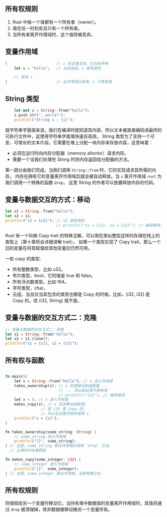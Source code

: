 ## 所有权规则

1. Rust 中每一个值都有一个所有者（owner）。
2. 值在任一时刻有且只有一个所有者。
3. 当所有者离开作用域时，这个值将被丢弃。

## 变量作用域

```rust
{                      // s 在这里无效，它尚未声明
    let s = "hello";   // 从此处起，s 是有效的

    // 使用 s
}                      // 此作用域已结束，s 不再有效

```

## String 类型

```rust
    let mut s = String::from("hello");
    s.push_str(", world!");
    println!("String s : {s}");
```

就字符串字面值来说，我们在编译时就知道其内容，所以文本被直接编码进最终的可执行文件中，这使得字符串字面值快速且高效。
String 类型为了支持一个可变、可增长的文本片段，它需要在堆上分配一块内存来存放内容，这意味着：

- 必须在运行时向内存分配器（memory alloctor）请求内存。
- 需要一个当我们处理完 String 时将内存返回给分配器的方法。

第一部分由我们完成，当我们调用 `String::from` 时，它的实现请求其所需的内存。
内存在拥有它的变量离开作用域后就会被自动释放。当 `s` 离开作用域 `rust` 为我们调用一个特殊的函数 `drop`，
这里 String 的作者可以放置释放内存的代码。

## 变量与数据交互的方式：移动

```rust
let s1 = String::from("hello");
let s2 = s1;
println!("s2 = {s2}"); // s2 是有效的
                       // println!("s1 = {s1}, s2 = {s2}"); // 编译错误，s1 已经被移动到 s2
```

Rust 有一个叫做 Copy trait 的特殊注解，可以用在类似整型这样的存储在栈上的类型上（第十章将会详细讲解 trait）。
如果一个类型实现了 Copy trait，那么一个旧的变量在将其赋值给其他变量后仍然可用。

一些 copy 的类型:

- 所有整数类型，比如 u32。
- 布尔类型，bool，它的值是 true 和 false。
- 所有浮点数类型，比如 f64。
- 字符类型，char。
- 元组，当且仅当其包含的类型也都是 Copy 的时候。比如，(i32, i32) 是 Copy 的，但 (i32, String) 就不是。

## 变量与数据的交互方式二：克隆

```rust
// 变量与数据的交互方式二：克隆
let s1 = String::from("hello");
let s2 = s1.clone();
println!("s1 = {s1}, s2 = {s2}");
```

## 所有权与函数

```rust

fn main(){
    let s = String::from("hello"); // s 进入作用域
    takes_ownership(s); // s 的值移动到函数里 ...
                        // ... 所以到这里不再有效
                        // println!("{s}"); // 编译错误
    let x = 5; // x 进入作用域
    makes_copy(x); // x 应该移动函数里，
                // 但 i32 是 Copy 的，
                // 所以在后面可继续使用 x
    println!("x = {x}");
}

fn takes_ownership(some_string: String) {
    // some_string 进入作用域
    println!("{}", some_string);
} // 这里，some_string 移出作用域并调用 `drop` 方法。
  // 占用的内存被释放

fn makes_copy(some_integer: i32) {
    // some_integer 进入作用域
    println!("{}", some_integer);
} // 这里，some_integer 移出作用域。没有特殊之处
```

## 所有权规则
将值赋给另一个变量时移动它。当持有堆中数据值的变量离开作用域时，其值将通过 `drop` 被清理掉，除非数据被移动微另一个变量所有。
